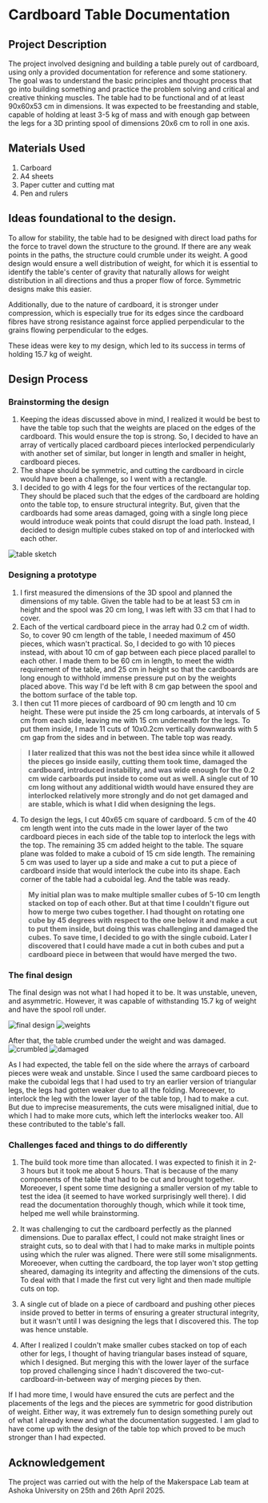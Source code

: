 # Cardboard Table Documentation

## Project Description
The project involved designing and building a table purely out of cardboard, using only a provided documentation for reference and some stationery. The goal was to understand the basic principles and thought process that go into building something and practice the problem solving and critical and creative thinking muscles. The table had to be functional and of at least 90x60x53 cm in dimensions. It was expected to be freestanding and stable, capable of holding at least 3-5 kg of mass and with enough gap between the legs for a 3D printing spool of dimensions 20x6 cm to roll in one axis.

## Materials Used
1. Carboard
2. A4 sheets
3. Paper cutter and cutting mat
4. Pen and rulers

## Ideas foundational to the design.
To allow for stability, the table had to be designed with direct load paths for the force to travel down the structure to the ground. If there are any weak points in the paths, the structure could crumble under its weight. A good design would ensure a well distribution of weight, for which it is essential to identify the table's center of gravity that naturally allows for weight distribution in all directions and thus a proper flow of force. Symmetric designs make this easier. 

Additionally, due to the nature of cardboard, it is stronger under compression, which is especially true for its edges since the cardboard fibres have strong resistance against force applied perpendicular to the grains flowing perpendicular to the edges. 

These ideas were key to my design, which led to its success in terms of holding 15.7 kg of weight.

## Design Process
### Brainstorming the design
1. Keeping the ideas discussed above in mind, I realized it would be best to have the table top such that the weights are placed on the edges of the cardboard. This would ensure the top is strong. So, I decided to have an array of vertically placed cardboard pieces interlocked perpendicularly with another set of similar, but longer in length and smaller in height, cardboard pieces. 
2. The shape should be symmetric, and cutting the cardboard in circle would have been a challenge, so I went with a rectangle.
3. I decided to go with 4 legs for the four vertices of the rectangular top. They should be placed such that the edges of the cardboard are holding onto the table top, to ensure structural integrity. But, given that the cardboards had some areas damaged, going with a single long piece would introduce weak points that could disrupt the load path. Instead, I decided to design multiple cubes staked on top of and interlocked with each other.

![table sketch](/images/table_sketch.png)

### Designing a prototype
1. I first measured the dimensions of the 3D spool and planned the dimensions of my table. Given the table had to be at least 53 cm in height and the spool was 20 cm long, I was left with 33 cm that I had to cover.
2. Each of the vertical cardboard piece in the array had 0.2 cm of width. So, to cover 90 cm length of the table, I needed maximum of 450 pieces, which wasn't practical. So, I decided to go with 10 pieces instead, with about 10 cm of gap between each piece placed parallel to each other. I made them to be 60 cm in length, to meet the width requirement of the table, and 25 cm in height so that the cardboards are long enough to withhold immense pressure put on by the weights placed above. This way I'd be left with 8 cm gap between the spool and the bottom surface of the table top.
3. I then cut 11 more pieces of cardboard of 90 cm length and 10 cm height. These were put inside the 25 cm long carboards, at intervals of 5 cm from each side, leaving me with 15 cm underneath for the legs. To put them inside, I made 11 cuts of 10x0.2cm vertically downwards with 5 cm gap from the sides and in between. The table top was ready.

> **I later realized that this was not the best idea since while it allowed the pieces go inside easily, cutting them took time, damaged the cardboard, introduced instability, and was wide enough for the 0.2 cm wide carboards put inside to come out as well. A single cut of 10 cm long without any additional width would have ensured they are interlocked relatively more strongly and do not get damaged and are stable, which is what I did when designing the legs.**

4. To design the legs, I cut 40x65 cm square of cardboard. 5 cm of the 40 cm length went into the cuts made in the lower layer of the two cardboard pieces in each side of the table top to interlock the legs with the top. The remaining 35 cm added height to the table. The square plane was folded to make a cuboid of 15 cm side length. The remaining 5 cm was used to layer up a side and make a cut to put a piece of cardboard inside that would interlock the cube into its shape. Each corner of the table had a cuboidal leg. And the table was ready.

> **My initial plan was to make multiple smaller cubes of 5-10 cm length stacked on top of each other. But at that time I couldn't figure out how to merge two cubes together. I had thought on rotating one cube by 45 degrees with respect to the one below it and make a cut to put them inside, but doing this was challenging and damaged the cubes. To save time, I decided to go with the single cuboid. Later I discovered that I could have made a cut in both cubes and put a cardboard piece in between that would have merged the two.**

### The final design
The final design was not what I had hoped it to be. It was unstable, uneven, and asymmetric. However, it was capable of withstanding 15.7 kg of weight and have the spool roll under. 

![final design](/images/makerspace_build2/final.jpeg)
![weights](/images/makerspace_build2/final_2.jpeg)

After that, the table crumbed under the weight and was damaged. 
![crumbled](/images/makerspace_build2/final_1.jpeg)
![damaged](/images/makerspace_build2/final_3.jpeg)

As I had expected, the table fell on the side where the arrays of carboard pieces were weak and unstable. Since I used the same cardboard pieces to make the cuboidal legs that I had used to try an earlier version of triangular legs, the legs had gotten weaker due to all the folding. Moreoever, to interlock the leg with the lower layer of the table top, I had to make a cut. But due to imprecise measurements, the cuts were misaligned initial, due to which I had to make more cuts, which left the interlocks weaker too. All these contributed to the table's fall.

### Challenges faced and things to do differently
1. The build took more time than allocated. I was expected to finish it in 2-3 hours but it took me about 5 hours. That is because of the many components of the table that had to be cut and brought together. Moreoever, I spent some time designing a smaller version of my table to test the idea (it seemed to have worked surprisingly well there). I did read the documentation thoroughly though, which while it took time, helped me well while brainstorming.

2. It was challenging to cut the cardboard perfectly as the planned dimensions. Due to parallax effect, I could not make straight lines or straight cuts, so to deal with that I had to make marks in multiple points using which the ruler was aligned. There were still some misalignments. Moreoever, when cutting the cardboard, the top layer won't stop getting sheared, damaging its integrity and affecting the dimensions of the cuts. To deal with that I made the first cut very light and then made multiple cuts on top.

3. A single cut of blade on a piece of cardboard and pushing other pieces inside proved to better in terms of ensuring a greater structural integrity, but it wasn't until I was designing the legs that I discovered this. The top was hence unstable.

4. After I realized I couldn't make smaller cubes stacked on top of each other for legs, I thought of having triangular bases instead of square, which I designed. But merging this with the lower layer of the surface top proved challenging since I hadn't discovered the two-cut-cardboard-in-between way of merging pieces by then.

If I had more time, I would have ensured the cuts are perfect and the placements of the legs and the pieces are symmetric for good distribution of weight. Either way, it was extremely fun to design something purely out of what I already knew and what the documentation suggested. I am glad to have come up with the design of the table top which proved to be much stronger than I had expected.

## Acknowledgement
The project was carried out with the help of the Makerspace Lab team at Ashoka University on 25th and 26th April 2025.
